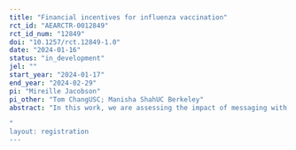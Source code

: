 ```yaml
---
title: "Financial incentives for influenza vaccination"
rct_id: "AEARCTR-0012849"
rct_id_num: "12849"
doi: "10.1257/rct.12849-1.0"
date: "2024-01-16"
status: "in_development"
jel: ""
start_year: "2024-01-17"
end_year: "2024-02-29"
pi: "Mireille Jacobson"
pi_other: "Tom ChangUSC; Manisha ShahUC Berkeley"
abstract: "In this work, we are assessing the impact of messaging with or without a $50 financial incentive on influenza vaccination rates in a county health system. Our main hypothesis is that a message with a $50 financial incentive will increase vaccination rates relative to a control/"treatment as usual" group.  We further hypothesize that the financial incentive will increase vaccination rates relative to the message only arm.
"
layout: registration
---
```


